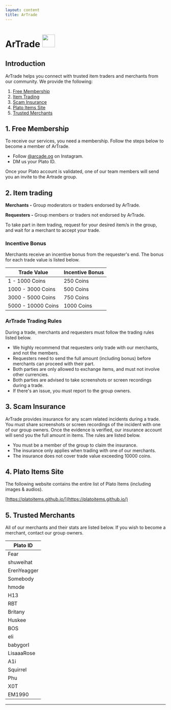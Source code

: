 ```yaml
---
layout: content
title: ArTrade
---
```


<h1>ArTrade&nbsp;<img src="https://platoartrade.github.io/docs/assets/images/logo.png" style="padding-bottom:10px;height:40px" /></h1>

## Introduction

ArTrade helps you connect with trusted item traders and merchants from our community. We provide the following:

1. [Free Membership](#1-free-membership)
2. [Item Trading](#2-item-trading)
3. [Scam Insurance](#3-scam-insurance)
4. [Plato Items Site](#4-plato-items-site)
5. [Trusted Merchants](#5-trusted-merchants)

## 1. Free Membership

To receive our services, you need a membership. Follow the steps below to become a member of ArTrade.

- Follow [@arcade.og](https://instagram.com/arcade.og?igshid=YmMyMTA2M2Y=) on Instagram.
- DM us your Plato ID.

Once your Plato account is validated, one of our team members will send you an invite to the Artrade group.

## 2. Item trading

**Merchants -** Group moderators or traders endorsed by ArTrade.

**Requesters -** Group members or traders not endorsed by ArTrade.

To take part in item trading, request for your desired item/s in the group, and wait for a merchant to accept your trade.

### Incentive Bonus

Merchants receive an incentive bonus from the requester's end. The bonus for each trade value is listed below.

<table class="table table-sm table-bordered">
    <thead>
        <tr>
            <th class="w-50">Trade Value</th>
            <th class="w-50">Incentive Bonus</th>
        </tr>
    </thead>
    <tbody>
        <tr>
            <td>1 - 1000 Coins</td>
            <td>250 Coins</td>
        </tr>
        <tr>
            <td>1000 - 3000 Coins</td>
            <td>500 Coins</td>
        </tr>
        <tr>
            <td>3000 - 5000 Coins</td>
            <td>750 Coins</td>
        </tr>
        <tr>
            <td>5000 - 10000 Coins</td>
            <td>1000 Coins</td>
        </tr>
    </tbody>
</table>

### ArTrade Trading Rules

During a trade, merchants and requesters must follow the trading rules listed below.

- We highly recommend that requesters only trade with our merchants, and not the members.
- Requesters need to send the full amount (including bonus) before merchants can proceed with their part.
- Both parties are only allowed to exchange items, and must not involve other currencies.
- Both parties are advised to take screenshots or screen recordings during a trade.
- If there's an issue, you must report to the group owners.

## 3. Scam Insurance

ArTrade provides insurance for any scam related incidents during a trade. You must share screenshots or screen recordings of the incident with one of our group owners. Once the evidence is verified, our insurance account will send you the full amount in items. The rules are listed below.

- You must be a member of the group to claim the insurance.
- The insurance only applies when trading with one of our merchants.
- The insurance does not cover trade value exceeding 10000 coins.

## 4. Plato Items Site

The following website contains the entire list of Plato Items (including images & audios).

[https://platoitems.github.io/](https://platoitems.github.io/)

## 5. Trusted Merchants

All of our merchants and their stats are listed below. If you wish to become a merchant, contact our group owners.

<table class="table table-sm table-bordered">
    <thead>
        <tr>
            <th class="w-50">Plato ID</th>
        </tr>
    </thead>
    <tbody>
        <tr>
            <td>Fear</td>
        </tr>
        <tr>
            <td>shuweihat</td>
        </tr>
        <tr>
            <td>ErenYeagger</td>
        </tr>
        <tr>
            <td>Somebody</td>
        </tr>
        <tr>
            <td>hmode</td>
        </tr>
        <tr>
            <td>H13</td>
        </tr>
        <tr>
            <td>RBT</td>
        </tr>        
        <tr>
            <td>Britany</td>
        </tr>
        <tr>
            <td>Huskee</td>
        </tr>
        <tr>
            <td>BOS</td>
        </tr>        
        <tr>
            <td>eli</td>
        </tr>        
        <tr>
            <td>babygorI</td>
        </tr>        
        <tr>
            <td>LisaaaRose</td>
        </tr>
        <tr>
            <td>A1i</td>
        </tr>
        <tr>
            <td>Squirrel</td>
        </tr>        
        <tr>
            <td>Phu</td>
        </tr>        
        <tr>
            <td>X0T</td>
        </tr>        
        <tr>
            <td>EM1990</td>
        </tr>
    </tbody>
</table>

<hr>


